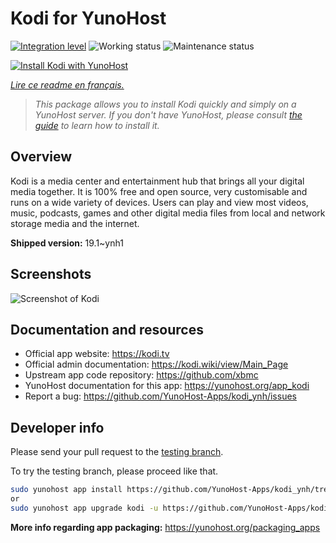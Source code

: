 <!--
N.B.: This README was automatically generated by https://github.com/YunoHost/apps/tree/master/tools/README-generator
It shall NOT be edited by hand.
-->

# Kodi for YunoHost

[![Integration level](https://dash.yunohost.org/integration/kodi.svg)](https://dash.yunohost.org/appci/app/kodi) ![Working status](https://ci-apps.yunohost.org/ci/badges/kodi.status.svg) ![Maintenance status](https://ci-apps.yunohost.org/ci/badges/kodi.maintain.svg)

[![Install Kodi with YunoHost](https://install-app.yunohost.org/install-with-yunohost.svg)](https://install-app.yunohost.org/?app=kodi)

*[Lire ce readme en français.](./README_fr.md)*

> *This package allows you to install Kodi quickly and simply on a YunoHost server.
If you don't have YunoHost, please consult [the guide](https://yunohost.org/#/install) to learn how to install it.*

## Overview

Kodi is a media center and entertainment hub that brings all your digital media together. It is 100% free and open source, very customisable and runs on a wide variety of devices. Users can play and view most videos, music, podcasts, games and other digital media files from local and network storage media and the internet.


**Shipped version:** 19.1~ynh1

## Screenshots

![Screenshot of Kodi](./doc/screenshots/screenshot1.gif)

## Documentation and resources

* Official app website: <https://kodi.tv>
* Official admin documentation: <https://kodi.wiki/view/Main_Page>
* Upstream app code repository: <https://github.com/xbmc>
* YunoHost documentation for this app: <https://yunohost.org/app_kodi>
* Report a bug: <https://github.com/YunoHost-Apps/kodi_ynh/issues>

## Developer info

Please send your pull request to the [testing branch](https://github.com/YunoHost-Apps/kodi_ynh/tree/testing).

To try the testing branch, please proceed like that.

``` bash
sudo yunohost app install https://github.com/YunoHost-Apps/kodi_ynh/tree/testing --debug
or
sudo yunohost app upgrade kodi -u https://github.com/YunoHost-Apps/kodi_ynh/tree/testing --debug
```

**More info regarding app packaging:** <https://yunohost.org/packaging_apps>
